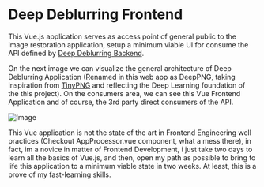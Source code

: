 # Deep Deblurring Frontend
This Vue.js application serves as access point of general public to the image restoration application, setup a minimum viable UI for consume the API defined by [Deep Deblurring Backend](https://github.com/ElPapi42/deep-deblurring-backend).

On the next image we can visualize the general architecture of Deep Deblurring Application (Renamed in this web app as DeepPNG, taking inspiration from [TinyPNG](https://tinypng.com/) and reflecting the Deep Learning foundation of the this project). On the consumers area, we can see this Vue Frontend Application and of course, the 3rd party direct consumers of the API.

![Image](https://github.com/ElPapi42/deep-deblurring-serving/blob/master/SystemArchitecture.png "Arch")

This Vue application is not the state of the art in Frontend Engineering well practices (Checkout AppProcessor.vue component, what a mess there), in fact, im a novice in matter of Frontend Development, i just take two days to learn all the basics of Vue.js, and then, open my path as possible to bring to life this application to a minimum viable state in two weeks. At least, this is a prove of my fast-learning skills.

